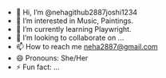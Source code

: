 - 👋 Hi, I’m @nehagithub2887joshi1234
- 👀 I’m interested in Music, Paintings.
- 🌱 I’m currently learning Playwright.
- 💞️ I’m looking to collaborate on ...
- 📫 How to reach me neha2887@gmail.com
- 😄 Pronouns: She/Her
- ⚡ Fun fact: ...

<!---
nehagithub2887joshi1234/nehagithub2887joshi1234 is a ✨ special ✨ repository because its `README.md` (this file) appears on your GitHub profile.
You can click the Preview link to take a look at your changes.
--->
